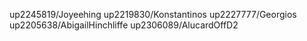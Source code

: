 up2245819/Joyeehing
up2219830/Konstantinos 
up2227777/Georgios
up2205638/AbigailHinchliffe
up2306089/AlucardOffD2
